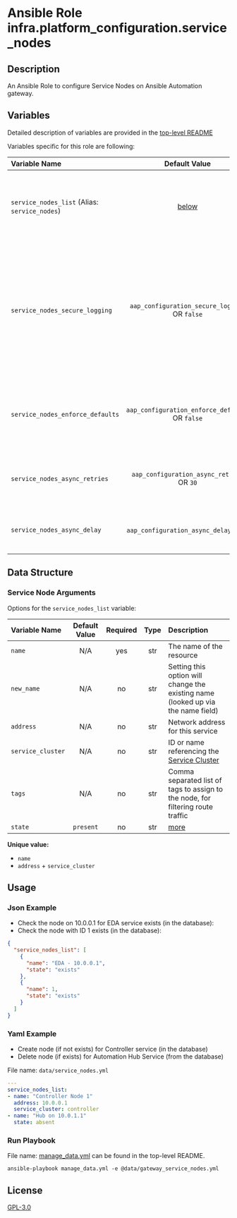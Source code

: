 # Ansible Role infra.platform_configuration.service_nodes

## Description

An Ansible Role to configure Service Nodes on Ansible Automation gateway.

## Variables

Detailed description of variables are provided in the [top-level README](../../README.md)

Variables specific for this role are following:

| Variable Name                                          |                    Default Value                    | Required | Description                                                                                                                                                         |                                                      |
|:-------------------------------------------------------|:---------------------------------------------------:|:--------:|:--------------------------------------------------------------------------------------------------------------------------------------------------------------------|:----------------------------------------------------:|
| `service_nodes_list` (Alias: `service_nodes`)       |          [below](#service-node-arguments)           |   yes    | Data structure describing your service_node entries described below.                                                                                                |        [more](../../README.md#data-variables)        |
| `service_nodes_secure_logging`   |  `aap_configuration_secure_logging` OR `false`  |    no    | Whether or not to include the sensitive service_node role tasks in the log. Set this value to `True` if you will be providing your sensitive values from elsewhere. |   [more](../../README.md#secure-logging-variables)   |
| `service_nodes_enforce_defaults` | `aap_configuration_enforce_defaults` OR `false` |    no    | Whether or not to enforce default option values on only the service node role.                                                                                      |      [more](../../README.md#enforcing-defaults)      |
| `service_nodes_async_retries`    |    `aap_configuration_async_retries` OR `30`    |    no    | This variable sets the number of retries to attempt for the role.                                                                                                   | [more](../../README.md#asynchronous-retry-variables) |
| `service_nodes_async_delay`      |     `aap_configuration_async_delay` OR `1`      |    no    | This sets the delay between retries for the role.                                                                                                                   | [more](../../README.md#asynchronous-retry-variables) |

## Data Structure

### Service Node Arguments

Options for the `service_nodes_list` variable:

| Variable Name     | Default Value | Required | Type | Description                                                                      |
|:------------------|:-------------:|:--------:|:----:|:---------------------------------------------------------------------------------|
| `name`            |      N/A      |   yes    | str  | The name of the resource                                                         |
| `new_name`        |      N/A      |    no    | str  | Setting this option will change the existing name (looked up via the name field) |
| `address`         |      N/A      |    no    | str  | Network address for this service                                                 |
| `service_cluster` |      N/A      |    no    | str  | ID or name referencing the [Service Cluster](../service_clusters/README.md)      |
| `tags`            |      N/A      |    no    | str  | Comma separated list of tags to assign to the node, for filtering route traffic  |
| `state`           |   `present`   |    no    | str  | [more](../../README.md#state-variable)                                           |

**Unique value:**

- `name`
- `address` + `service_cluster`

## Usage

### Json Example

- Check the node on 10.0.0.1 for EDA service exists (in the database):
- Check the node with ID 1 exists (in the database):

```json
{
  "service_nodes_list": [
    {
      "name": "EDA - 10.0.0.1",
      "state": "exists"
    },
    {
      "name": 1,
      "state": "exists"
    }
  ]
}
```

### Yaml Example

- Create node (if not exists) for Controller service (in the database)
- Delete node (if exists) for Automation Hub Service (from the database)

File name: `data/service_nodes.yml`

```yaml
---
service_nodes_list:
- name: "Controller Node 1"
  address: 10.0.0.1
  service_cluster: controller
- name: "Hub on 10.0.1.1"
  state: absent
```

### Run Playbook

File name: [manage_data.yml](../../README.md#example-ansible-playbook) can be found in the top-level README.

```shell
ansible-playbook manage_data.yml -e @data/gateway_service_nodes.yml
```

## License

[GPL-3.0](https://github.com/redhat-cop/aap_configuration#licensing)
